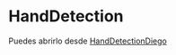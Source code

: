 # HandDetection

Puedes abrirlo desde
[HandDetectionDiego]([https://gerardomunoz.github.io/Vision/Hand_Detection_LandMark.html](https://github.com/diegomartinezbd/HandDetection/blob/main/Hand%20Detection.html))

